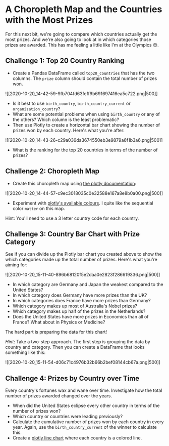 # A Choropleth Map and the Countries with the Most Prizes

For this next bit, we're going to compare which countries actually get the most prizes. And we're also going to look at in which categories those prizes are awarded. This has me feeling a little like I'm at the Olympics 😊.

## Challenge 1: Top 20 Country Ranking

- Create a Pandas DataFrame called `top20_countries` that has the two columns. The `prize` column should contain the total number of prizes won.

![[2020-10-20_14-42-59-9fb704fd63feff9b691697416ea5c722.png|500]]

- Is it best to use `birth_country`, `birth_country_current` or `organization_country`?
- What are some potential problems when using `birth_country` or any of the others? Which column is the least problematic?
- Then use Plotly to create a horizontal bar chart showing the number of prizes won by each country. Here's what you're after:

![[2020-10-20_14-43-26-c29a036da3674550eb3e9879a6f1b3a6.png|500]]

- What is the ranking for the top 20 countries in terms of the number of prizes?

## Challenge 2: Choropleth Map

- Create this choropleth map using [the plotly documentation](https://plotly.com/python/choropleth-maps/):

![[2020-10-20_14-44-57-c9ec3018035c0e32588e167a8e8b0a00.png|500]]

- Experiment with [plotly's available colours](https://plotly.com/python/builtin-colorscales/). I quite like the sequential color `matter` on this map.

Hint: You'll need to use a 3 letter country code for each country.

## Challenge 3: Country Bar Chart with Prize Category

See if you can divide up the Plotly bar chart you created above to show the which categories made up the total number of prizes. Here's what you're aiming for:

![[2020-10-20_15-11-40-896b68120f5e2daa0e2823f286619336.png|500]]

- In which category are Germany and Japan the weakest compared to the United States?
- In which category does Germany have more prizes than the UK?
- In which categories does France have more prizes than Germany?
- Which category makes up most of Australia's Nobel prizes?
- Which category makes up half of the prizes in the Netherlands?
- Does the United States have more prizes in Economics than all of France? What about in Physics or Medicine?

The hard part is preparing the data for this chart!

_Hint_: Take a two-step approach. The first step is grouping the data by country and category. Then you can create a DataFrame that looks something like this:

![[2020-10-20_15-11-54-d06c71c4976b32b66b2bef08144cb67a.png|500]]

## Challenge 4: Prizes by Country over Time

Every country's fortunes wax and wane over time. Investigate how the total number of prizes awarded changed over the years.

- When did the United States eclipse every other country in terms of the number of prizes won?
- Which country or countries were leading previously?
- Calculate the cumulative number of prizes won by each country in every year. Again, use the `birth_country_current` of the winner to calculate this.
- Create a [plotly line chart](https://plotly.com/python/line-charts/) where each country is a colored line.